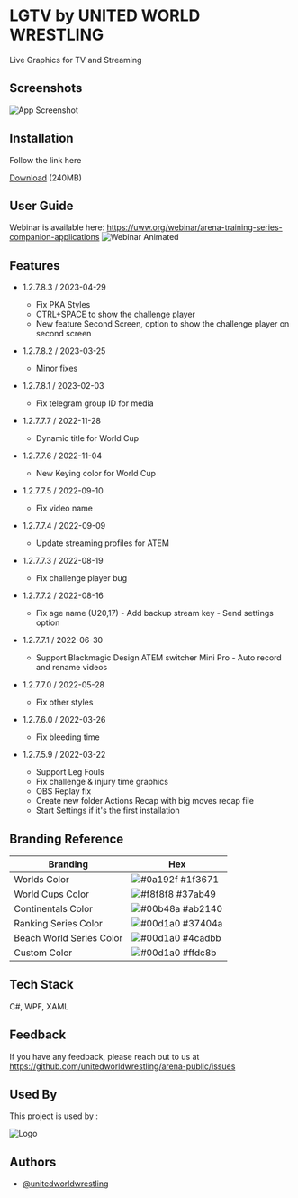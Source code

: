 
# LGTV by UNITED WORLD WRESTLING

Live Graphics for TV and Streaming


## Screenshots

![App Screenshot](https://i.giphy.com/media/VcngDaqS0bFoN0VY4l/giphy.webp)

  
## Installation

Follow the link here

[Download](https://we.tl/t-1ncFsdBMJB) (240MB)

## User Guide
Webinar is available here: https://uww.org/webinar/arena-training-series-companion-applications
![Webinar Animated](https://i.giphy.com/media/W3lO24167RSMC8ccZf/giphy.webp)

## Features

* 1.2.7.8.3 / 2023-04-29
  * Fix PKA Styles
  * CTRL+SPACE to show the challenge player
  * New feature Second Screen, option to show the challenge player on second screen

* 1.2.7.8.2 / 2023-03-25
  * Minor fixes
 
* 1.2.7.8.1 / 2023-02-03
  * Fix telegram group ID for media
 
* 1.2.7.7.7 / 2022-11-28
  * Dynamic title for World Cup
  
* 1.2.7.7.6 / 2022-11-04
  * New Keying color for World Cup
  
* 1.2.7.7.5 / 2022-09-10
  * Fix video name

* 1.2.7.7.4 / 2022-09-09
  * Update streaming profiles for ATEM

* 1.2.7.7.3 / 2022-08-19
  * Fix challenge player bug
  
* 1.2.7.7.2 / 2022-08-16
  * Fix age name (U20,17) - Add backup stream key - Send settings option

* 1.2.7.7.1 / 2022-06-30
  * Support Blackmagic Design ATEM switcher Mini Pro - Auto record and rename videos

* 1.2.7.7.0 / 2022-05-28
  * Fix other styles

* 1.2.7.6.0 / 2022-03-26
  * Fix bleeding time

* 1.2.7.5.9 / 2022-03-22
   * Support Leg Fouls
   * Fix challenge & injury time graphics
   * OBS Replay fix
   * Create new folder Actions Recap with big moves recap file
   * Start Settings if it's the first installation

## Branding Reference

| Branding             | Hex                                                                |
| ----------------- | ------------------------------------------------------------------ |
| Worlds Color | ![#0a192f](https://via.placeholder.com/10/1f3671?text=+) #1f3671 |
| World Cups Color | ![#f8f8f8](https://via.placeholder.com/10/37ab49?text=+) #37ab49 |
| Continentals Color | ![#00b48a](https://via.placeholder.com/10/ab2140?text=+) #ab2140 |
| Ranking Series Color | ![#00d1a0](https://via.placeholder.com/10/37404a?text=+) #37404a |
| Beach World Series Color | ![#00d1a0](https://via.placeholder.com/10/4cadbb?text=+) #4cadbb |
| Custom Color | ![#00d1a0](https://via.placeholder.com/10/ffdc8b?text=+) #ffdc8b |




## Tech Stack

C#, WPF, XAML

  
## Feedback

If you have any feedback, please reach out to us at https://github.com/unitedworldwrestling/arena-public/issues

  
## Used By

This project is used by :


  
![Logo](https://www.passportme.com//AffiliateBrandLogos/567175267_10292016_828420.jpg)

    
## Authors

- [@unitedworldwrestling](https://www.github.com/unitedworldwrestling)

  
